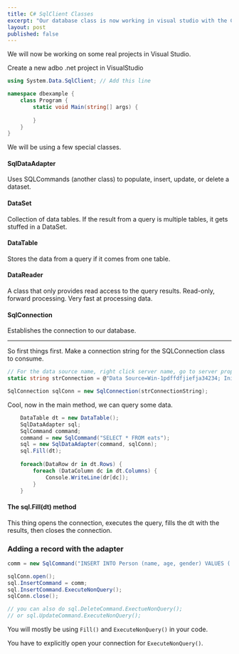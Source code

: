 ```yaml
---
title: C# SqlClient Classes
excerpt: "Our database class is now working in visual studio with the C# SqlClient package.  We will be using the special classes like the SqlDataAdapter, DataSet, DataTable, DataReader, SqlConnection and more."
layout: post
published: false
---
```

We will now be working on some real projects in Visual Studio.  

Create a new adbo .net project in VisualStudio

```c#
using System.Data.SqlClient; // Add this line

namespace dbexample {
	class Program {
		static void Main(string[] args) {
		
		}
	}
}
```

We will be using a few special classes.

#### SqlDataAdapter
Uses SQLCommands (another class) to populate, insert, update, or delete a dataset.

#### DataSet
Collection of data tables.  If the result from a query is multiple tables, it gets stuffed in a DataSet.

#### DataTable
Stores the data from a query if it comes from one table.

#### DataReader
A class that only provides read access to the query results.  Read-only, forward processing.  Very fast at processing data.

#### SqlConnection
Establishes the connection to our database.

-------

So first things first.  Make a connection string for the SQLConnection class to consume.
```c#
// For the data source name, right click server name, go to server properties, general, then name
static string strConnection = @"Data Source=Win-1pdffdfjiefja34234; Initial Catalog=PizzaDb; Integrated Security=SSPI;";

SqlConnection sqlConn = new SqlConnection(strConnectionString);

```

Cool, now in the main method, we can query some data.
```c#
	DataTable dt = new DataTable();
	SqlDataAdapter sql;
	SqlCommand command;
	command = new SqlCommand("SELECT * FROM eats");
	sql = new SqlDataAdapter(command, sqlConn);
	sql.Fill(dt);
	
	foreach(DataRow dr in dt.Rows) {
		foreach (DataColumn dc in dt.Columns) {
			Console.WriteLine(dr[dc]);
		}
	}
```

#### The sql.Fill(dt) method

This thing opens the connection, executes the query, fills the dt with the results, then closes the connection.

### Adding a record with the adapter

```c#
comm = new SqlCommand("INSERT INTO Person (name, age, gender) VALUES ('james', '24', 'm')", sqlConn);

sqlConn.open();
sql.InsertCommand = comm;
sql.InsertCommand.ExecuteNonQuery();
sqlConn.close();

// you can also do sql.DeleteCommand.ExectueNonQuery();
// or sql.UpdateCommand.ExecuteNonQuery();
```

You will mostly be using `Fill()` and `ExecuteNonQuery()` in your code.

You have to explicitly open your connection for `ExecuteNonQuery()`.



